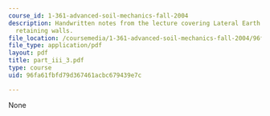 ```yaml
---
course_id: 1-361-advanced-soil-mechanics-fall-2004
description: Handwritten notes from the lecture covering Lateral Earth Pressures and
  retaining walls.
file_location: /coursemedia/1-361-advanced-soil-mechanics-fall-2004/96fa61fbfd79d367461acbc679439e7c_part_iii_3.pdf
file_type: application/pdf
layout: pdf
title: part_iii_3.pdf
type: course
uid: 96fa61fbfd79d367461acbc679439e7c

---
```

None